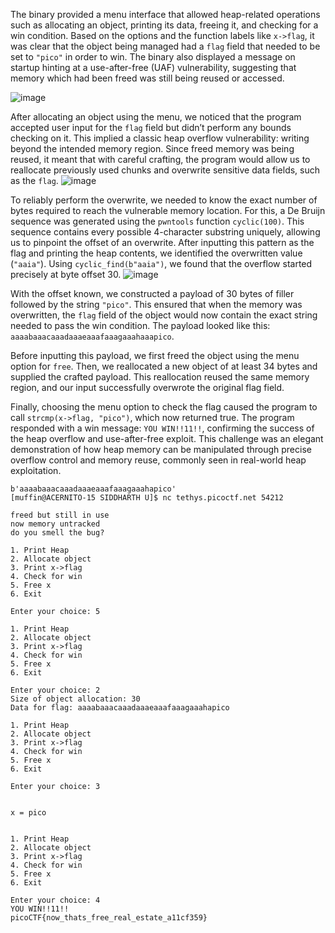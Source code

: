 

The binary provided a menu interface that allowed heap-related operations such as allocating an object, printing its data, freeing it, and checking for a win condition. Based on the options and the function labels like `x->flag`, it was clear that the object being managed had a `flag` field that needed to be set to `"pico"` in order to win. The binary also displayed a message on startup hinting at a use-after-free (UAF) vulnerability, suggesting that memory which had been freed was still being reused or accessed.


![image](https://github.com/user-attachments/assets/e01bc422-8cce-4730-92c6-8589f9e3ce78)


After allocating an object using the menu, we noticed that the program accepted user input for the `flag` field but didn’t perform any bounds checking on it. This implied a classic heap overflow vulnerability: writing beyond the intended memory region. Since freed memory was being reused, it meant that with careful crafting, the program would allow us to reallocate previously used chunks and overwrite sensitive data fields, such as the `flag`.
![image](https://github.com/user-attachments/assets/d93295af-a9b2-40e1-9dff-e86d17f14d72)


To reliably perform the overwrite, we needed to know the exact number of bytes required to reach the vulnerable memory location. For this, a De Bruijn sequence was generated using the `pwntools` function `cyclic(100)`. This sequence contains every possible 4-character substring uniquely, allowing us to pinpoint the offset of an overwrite. After inputting this pattern as the flag and printing the heap contents, we identified the overwritten value (`"aaia"`). Using `cyclic_find(b"aaia")`, we found that the overflow started precisely at byte offset 30.
![image](https://github.com/user-attachments/assets/b0a54966-f3b6-411a-b9bf-4a70fc83ab96)



With the offset known, we constructed a payload of 30 bytes of filler followed by the string `"pico"`. This ensured that when the memory was overwritten, the `flag` field of the object would now contain the exact string needed to pass the win condition. The payload looked like this: `aaaabaaacaaadaaaeaaafaaagaaahaaapico`.

Before inputting this payload, we first freed the object using the menu option for `free`. Then, we reallocated a new object of at least 34 bytes and supplied the crafted payload. This reallocation reused the same memory region, and our input successfully overwrote the original flag field.

Finally, choosing the menu option to check the flag caused the program to call `strcmp(x->flag, "pico")`, which now returned true. The program responded with a win message: `YOU WIN!!11!!`, confirming the success of the heap overflow and use-after-free exploit. This challenge was an elegant demonstration of how heap memory can be manipulated through precise overflow control and memory reuse, commonly seen in real-world heap exploitation.

```[muffin@ACERNITO-15 SIDDHARTH U]$ python3 -c "from pwn import *; print(cyclic(30) + b'pico')"
b'aaaabaaacaaadaaaeaaafaaagaaahapico'
[muffin@ACERNITO-15 SIDDHARTH U]$ nc tethys.picoctf.net 54212

freed but still in use
now memory untracked
do you smell the bug?

1. Print Heap
2. Allocate object
3. Print x->flag
4. Check for win
5. Free x
6. Exit

Enter your choice: 5

1. Print Heap
2. Allocate object
3. Print x->flag
4. Check for win
5. Free x
6. Exit

Enter your choice: 2
Size of object allocation: 30
Data for flag: aaaabaaacaaadaaaeaaafaaagaaahapico

1. Print Heap
2. Allocate object
3. Print x->flag
4. Check for win
5. Free x
6. Exit

Enter your choice: 3


x = pico


1. Print Heap
2. Allocate object
3. Print x->flag
4. Check for win
5. Free x
6. Exit

Enter your choice: 4
YOU WIN!!11!!
picoCTF{now_thats_free_real_estate_a11cf359}
```
